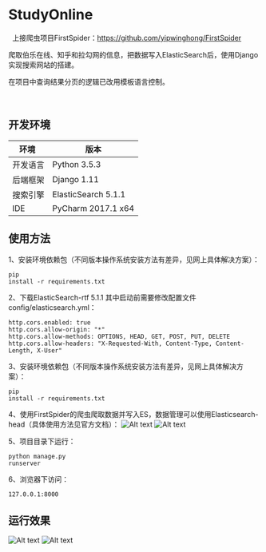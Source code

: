 # StudyOnline
 
 上接爬虫项目FirstSpider：https://github.com/yipwinghong/FirstSpider
 
 爬取伯乐在线、知乎和拉勾网的信息，把数据写入ElasticSearch后，使用Django实现搜索网站的搭建。
 
 在项目中查询结果分页的逻辑已改用模板语言控制。
 
 
 
## 开发环境
环境 | 版本
---|---
开发语言 | Python 3.5.3
后端框架 | Django 1.11
搜索引擎 | ElasticSearch 5.1.1
IDE | PyCharm 2017.1 x64


## 使用方法

 1、安装环境依赖包（不同版本操作系统安装方法有差异，见网上具体解决方案）：<pre><code>pip install -r requirements.txt</code></pre>

 2、下载ElasticSearch-rtf 5.1.1
 其中启动前需要修改配置文件config/elasticsearch.yml：
 <pre><code>http.cors.enabled: true
http.cors.allow-origin: "*"
http.cors.allow-methods: OPTIONS, HEAD, GET, POST, PUT, DELETE
http.cors.allow-headers: "X-Requested-With, Content-Type, Content-Length, X-User"
</code></pre>
 
 3、安装环境依赖包（不同版本操作系统安装方法有差异，见网上具体解决方案）：<pre><code>pip install -r requirements.txt</code></pre>
 
 4、使用FirstSpider的爬虫爬取数据并写入ES，数据管理可以使用Elasticsearch-head（具体使用方法见官方文档）：
 ![Alt text](https://github.com/yipwinghong/SearchEngine/blob/master/Screenshots/1.jpg)
 ![Alt text](https://github.com/yipwinghong/SearchEngine/blob/master/Screenshots/2.jpg)

 
 5、项目目录下运行：<pre><code>python manage.py runserver</code></pre>

 6、浏览器下访问：<pre><code>127.0.0.1:8000</code></pre>


## 运行效果
 ![Alt text](https://github.com/yipwinghong/SearchEngine/blob/master/Screenshots/3.jpg)
 ![Alt text](https://github.com/yipwinghong/SearchEngine/blob/master/Screenshots/4.jpg)
